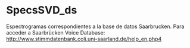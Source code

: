 # SpecsSVD_ds

Espectrogramas correspondientes a la base de datos Saarbrucken. Para acceder a Saarbrücken Voice Database: http://www.stimmdatenbank.coli.uni-saarland.de/help_en.php4
